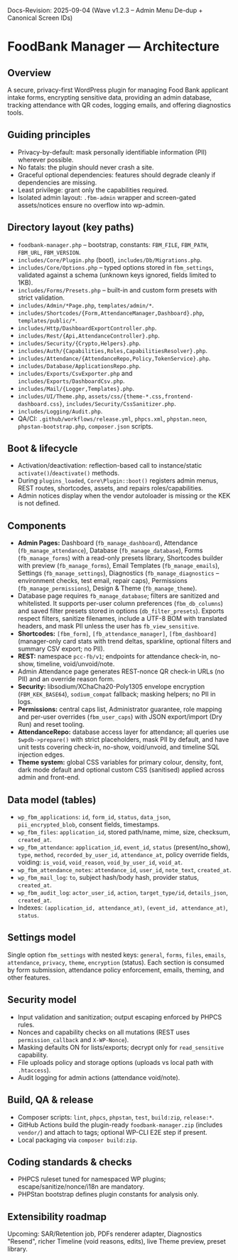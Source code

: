 Docs-Revision: 2025-09-04 (Wave v1.2.3 – Admin Menu De-dup + Canonical Screen IDs)
# FoodBank Manager — Architecture

## Overview
A secure, privacy-first WordPress plugin for managing Food Bank applicant intake forms, encrypting sensitive data, providing an admin database, tracking attendance with QR codes, logging emails, and offering diagnostics tools.

## Guiding principles
- Privacy-by-default: mask personally identifiable information (PII) wherever possible.
- No fatals: the plugin should never crash a site.
- Graceful optional dependencies: features should degrade cleanly if dependencies are missing.
- Least privilege: grant only the capabilities required.
- Isolated admin layout: `.fbm-admin` wrapper and screen-gated assets/notices ensure no overflow into wp-admin.

## Directory layout (key paths)
- `foodbank-manager.php` – bootstrap, constants: `FBM_FILE`, `FBM_PATH`, `FBM_URL`, `FBM_VERSION`.
- `includes/Core/Plugin.php` (boot), `includes/Db/Migrations.php`.
- `includes/Core/Options.php` – typed options stored in `fbm_settings`, validated against a schema (unknown keys ignored, fields limited to 1KB).
- `includes/Forms/Presets.php` – built-in and custom form presets with strict validation.
- `includes/Admin/*Page.php`, `templates/admin/*`.
- `includes/Shortcodes/{Form,AttendanceManager,Dashboard}.php`, `templates/public/*`.
- `includes/Http/DashboardExportController.php`.
- `includes/Rest/{Api,AttendanceController}.php`.
- `includes/Security/{Crypto,Helpers}.php`.
- `includes/Auth/{Capabilities,Roles,CapabilitiesResolver}.php`.
- `includes/Attendance/{AttendanceRepo,Policy,TokenService}.php`.
- `includes/Database/ApplicationsRepo.php`.
- `includes/Exports/CsvExporter.php` and `includes/Exports/DashboardCsv.php`.
- `includes/Mail/{Logger,Templates}.php`.
- `includes/UI/Theme.php`, `assets/css/{theme-*.css,frontend-dashboard.css}`, `includes/Security/CssSanitizer.php`.
- `includes/Logging/Audit.php`.
- QA/CI: `.github/workflows/release.yml`, `phpcs.xml`, `phpstan.neon`, `phpstan-bootstrap.php`, `composer.json` scripts.

## Boot & lifecycle
- Activation/deactivation: reflection-based call to instance/static `activate()`/`deactivate()` methods.
- During `plugins_loaded`, `Core\Plugin::boot()` registers admin menus, REST routes, shortcodes, assets, and repairs roles/capabilities.
- Admin notices display when the vendor autoloader is missing or the KEK is not defined.

## Components
 - **Admin Pages:** Dashboard (`fb_manage_dashboard`), Attendance (`fb_manage_attendance`), Database (`fb_manage_database`), Forms (`fb_manage_forms`) with a read-only presets library, Shortcodes builder with preview (`fb_manage_forms`), Email Templates (`fb_manage_emails`), Settings (`fb_manage_settings`), Diagnostics (`fb_manage_diagnostics` – environment checks, test email, repair caps), Permissions (`fb_manage_permissions`), Design & Theme (`fb_manage_theme`).
  - Database page requires `fb_manage_database`; filters are sanitized and whitelisted. It supports per-user column preferences (`fbm_db_columns`) and saved filter presets stored in options (`db_filter_presets`). Exports respect filters, sanitize filenames, include a UTF-8 BOM with translated headers, and mask PII unless the user has `fb_view_sensitive`.
- **Shortcodes:** `[fbm_form]`, `[fb_attendance_manager]`, `[fbm_dashboard]` (manager-only card stats with trend deltas, sparkline, optional filters and summary CSV export; no PII).
- **REST:** namespace `pcc-fb/v1`; endpoints for attendance check-in, no-show, timeline, void/unvoid/note.
 - Admin Attendance page generates REST-nonce QR check-in URLs (no PII) and an override reason form.
- **Security:** libsodium/XChaCha20-Poly1305 envelope encryption (`FBM_KEK_BASE64`), `sodium_compat` fallback; masking helpers; no PII in logs.
- **Permissions:** central caps list, Administrator guarantee, role mapping and per-user overrides (`fbm_user_caps`) with JSON export/import (Dry Run) and reset tooling.
- **AttendanceRepo:** database access layer for attendance; all queries use `$wpdb->prepare()` with strict placeholders, mask PII by default, and have unit tests covering check-in, no-show, void/unvoid, and timeline SQL injection edges.
- **Theme system:** global CSS variables for primary colour, density, font, dark mode default and optional custom CSS (sanitised) applied across admin and front-end.

## Data model (tables)
- `wp_fbm_applications`: `id`, `form_id`, `status`, `data_json`, `pii_encrypted_blob`, consent fields, timestamps.
- `wp_fbm_files`: `application_id`, stored path/name, mime, size, checksum, `created_at`.
- `wp_fbm_attendance`: `application_id`, `event_id`, `status` (present/no_show), `type`, `method`, `recorded_by_user_id`, `attendance_at`, policy override fields, voiding: `is_void`, `void_reason`, `void_by_user_id`, `void_at`.
- `wp_fbm_attendance_notes`: `attendance_id`, `user_id`, `note_text`, `created_at`.
- `wp_fbm_mail_log`: `to`, subject hash/body hash, provider status, `created_at`.
- `wp_fbm_audit_log`: `actor_user_id`, `action`, `target_type/id`, `details_json`, `created_at`.
- Indexes: `(application_id, attendance_at)`, `(event_id, attendance_at)`, `status`.

## Settings model
Single option `fbm_settings` with nested keys: `general`, `forms`, `files`, `emails`, `attendance`, `privacy`, `theme`, `encryption` (status). Each section is consumed by form submission, attendance policy enforcement, emails, theming, and other features.

## Security model
- Input validation and sanitization; output escaping enforced by PHPCS rules.
- Nonces and capability checks on all mutations (REST uses `permission_callback` and `X-WP-Nonce`).
- Masking defaults ON for lists/exports; decrypt only for `read_sensitive` capability.
- File uploads policy and storage options (uploads vs local path with `.htaccess`).
- Audit logging for admin actions (attendance void/note).

## Build, QA & release
- Composer scripts: `lint`, `phpcs`, `phpstan`, `test`, `build:zip`, `release:*`.
- GitHub Actions build the plugin-ready `foodbank-manager.zip` (includes `vendor/`) and attach to tags; optional WP-CLI E2E step if present.
- Local packaging via `composer build:zip`.

## Coding standards & checks
- PHPCS ruleset tuned for namespaced WP plugins; escape/sanitize/nonce/i18n are mandatory.
- PHPStan bootstrap defines plugin constants for analysis only.

## Extensibility roadmap
Upcoming: SAR/Retention job, PDFs renderer adapter, Diagnostics "Resend", richer Timeline (void reasons, edits), live Theme preview, preset library.

